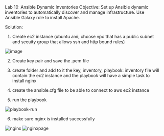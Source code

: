 Lab 10: Ansible Dynamic Inventories
Objective: Set up Ansible dynamic inventories to automatically discover and manage infrastructure. Use Ansible Galaxy role to install Apache.

Solution:
1. Create ec2 instance
(ubuntu ami, choose vpc that has a public subnet and secuity group that allows ssh and http bound rules)

![image](https://github.com/user-attachments/assets/27bf6a65-61e0-4729-9a4e-7077bff8ed14)

2. Create key pair and save the .pem file
3. create folder and add to it the key, inventory, playbook: inventory file will contain the ec2 instance and the playbook will have a simple task to install nginx  
4. create the ansible.cfg file to be able to connect to aws ec2 instance

5. run the playbook

![playbook-run](https://github.com/user-attachments/assets/82052733-f9b9-433d-a820-3e6059a96238)

6. make sure nginx is installed successfully

![nginx](https://github.com/user-attachments/assets/61d0c50e-452b-4d05-a31f-22fc63d90ac8)
![nginxpage](https://github.com/user-attachments/assets/80f6515f-ab70-4f2d-8635-c34ae6f22dae)

